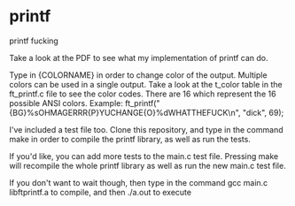 # printf
printf fucking

Take a look at the PDF to see what my implementation of printf can do.

Type in {COLORNAME} in order to change color of the output. Multiple colors can be used in a single output.
Take a look at the t_color table in the ft_printf.c file to see the color codes. There are 16 which represent the 16 possible ANSI colors.
Example: ft_printf("{BG}%sOHMAGERRR{P}YUCHANGE{O}%dWHATTHEFUCK\n", "dick", 69);

I've included a test file too. Clone this repository, and type in the command make in order to compile the printf library, as well as run the tests.

If you'd like, you can add more tests to the main.c test file. Pressing make will recompile the whole printf library as well as run the new main.c test file. 

If you don't want to wait though, then type in the command gcc main.c libftprintf.a to compile, and then ./a.out to execute
